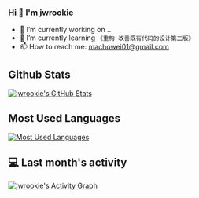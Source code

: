 ### Hi 👋 I'm jwrookie

- 🔭 I’m currently working on ...
- 🌱 I’m currently learning `《重构 改善既有代码的设计第二版》`
- 📫 How to reach me: machowei01@gmail.com

## Github Stats

<a href="https://github.com/jwrookie/jwrookie">
  <img align="center" src="https://github-readme-stats.vercel.app/api?username=jwrookie&show_icons=true&line_height=27&count_private=true&title_color=ffffff&text_color=c9cacc&icon_color=2bbc8a&bg_color=1d1f21" alt="jwrookie's GitHub Stats" />
</a>

## Most Used Languages
<a href="https://github.com/jwrookie/jwrookie">
  <img align="center" src="https://github-readme-stats.vercel.app/api/top-langs/?username=jwrookie&theme=dark&layout=compact" alt="Most Used Languages" />
</a>

## 💻 Last month's activity
<a href="https://github.com/jwrookie/jwrookie">
  <img alt="jwrookie's Activity Graph" src="https://activity-graph.herokuapp.com/graph?username=jwrookie&bg_color=1F222E&color=F8D866&line=F85D7F&point=FFFFFF&hide_border=true" />
</a>
